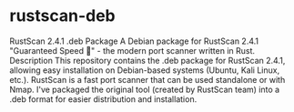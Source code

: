 # rustscan-deb
 RustScan 2.4.1 .deb Package A Debian package for RustScan 2.4.1 "Guaranteed Speed 🦔" - the modern port scanner written in Rust. Description This repository contains the .deb package for RustScan 2.4.1, allowing easy installation on Debian-based systems (Ubuntu, Kali Linux, etc.). RustScan is a fast port scanner that can be used standalone or with Nmap. I've packaged the original tool (created by RustScan team) into a .deb format for easier distribution and installation.
